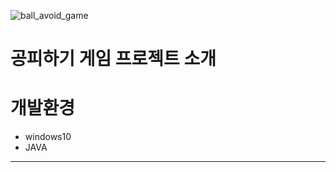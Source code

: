 ![ball_avoid_game](https://user-images.githubusercontent.com/92193144/160819770-ee82c46a-489c-44f3-bd1f-fb0a7fd29c69.gif)
# 공피하기 게임 프로젝트 소개 #
# 개발환경 #
  - windows10
  - JAVA
---


